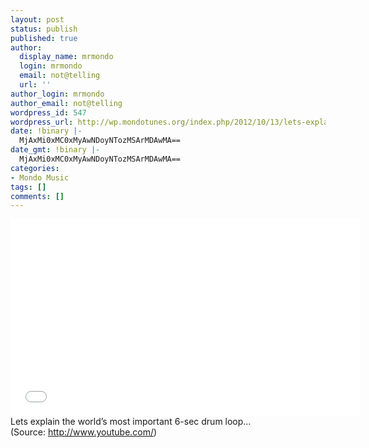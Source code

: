 ```yaml
---
layout: post
status: publish
published: true
author:
  display_name: mrmondo
  login: mrmondo
  email: not@telling
  url: ''
author_login: mrmondo
author_email: not@telling
wordpress_id: 547
wordpress_url: http://wp.mondotunes.org/index.php/2012/10/13/lets-explain-the-worlds-most-important-6-sec-drum/
date: !binary |-
  MjAxMi0xMC0xMyAwNDoyNTozMSArMDAwMA==
date_gmt: !binary |-
  MjAxMi0xMC0xMyAwNDoyNTozMSArMDAwMA==
categories:
- Mondo Music
tags: []
comments: []
---
```

<iframe width="560" height="315" src="//www.youtube.com/embed/5SaFTm2bcac" frameborder="0"> </iframe>
Lets explain the world&#8217;s most important 6-sec drum loop&#8230;
<div class="attribution">(<span>Source:</span> <a href="http://www.youtube.com/">http://www.youtube.com/</a>)</div>
